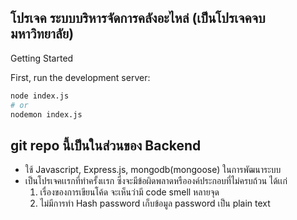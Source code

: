 
## โปรเจค ระบบบริหารจัดการคลังอะไหล่ (เป็นโปรเจคจบมหาวิทยาลัย)

Getting Started

First, run the development server:

```bash
node index.js
# or
nodemon index.js
```

## git repo นี้เป็นในส่วนของ Backend

- ใช้ Javascript, Express.js, mongodb(mongoose) ในการพัฒนาระบบ
- เป็นโปรเจคเเรกที่ทำครั้งเเรก ซึ่งจะมีข้อผิดพลาดหรือองค์ประกอบที่ไม่ครบถ้วน ได้เเก่
  1. เรื่องของการเขียนโค้ด จะเห็นว่ามี code smell หลายจุด
  2. ไม่มีการทำ Hash password เก็บข้อมูล password เป็น plain text
  
